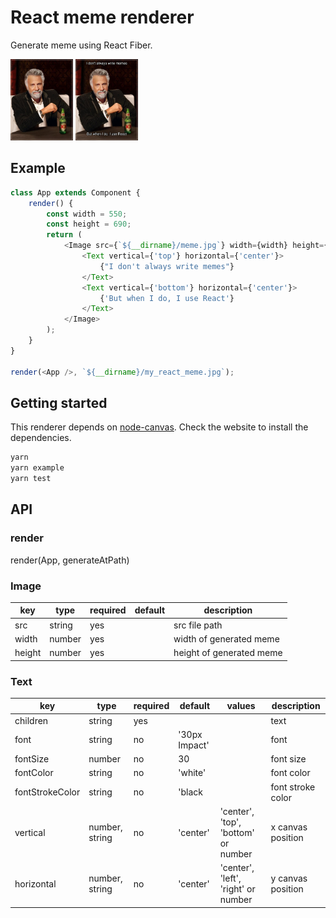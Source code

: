 # React meme renderer

Generate meme using React Fiber.

<img src="https://github.com/exced/react-meme-renderer/blob/master/example/meme.jpg" width="100" height="130">
<img src="https://github.com/exced/react-meme-renderer/blob/master/example/my_react_meme.jpg" width="100" height="130">

## Example

```javascript
class App extends Component {
	render() {
		const width = 550;
		const height = 690;
		return (
			<Image src={`${__dirname}/meme.jpg`} width={width} height={height}>
				<Text vertical={'top'} horizontal={'center'}>
					{"I don't always write memes"}
				</Text>
				<Text vertical={'bottom'} horizontal={'center'}>
					{'But when I do, I use React'}
				</Text>
			</Image>
		);
	}
}

render(<App />, `${__dirname}/my_react_meme.jpg`);
```

## Getting started

This renderer depends on [node-canvas](https://github.com/Automattic/node-canvas). Check the website to install the dependencies.

```bash
yarn
yarn example
yarn test
```

## API

### render

render(App, generateAtPath)

### Image

| key    | type   | required | default | description              |
| ------ | ------ | -------- | ------- | ------------------------ |
| src    | string | yes      |         | src file path            |
| width  | number | yes      |         | width of generated meme  |
| height | number | yes      |         | height of generated meme |

### Text

| key             | type           | required | default       | values                              | description       |
| --------------- | -------------- | -------- | ------------- | ----------------------------------- | ----------------- |
| children        | string         | yes      |               |                                     | text              |
| font            | string         | no       | '30px Impact' |                                     | font              |
| fontSize        | number         | no       | 30            |                                     | font size         |
| fontColor       | string         | no       | 'white'       |                                     | font color        |
| fontStrokeColor | string         | no       | 'black        |                                     | font stroke color |
| vertical        | number, string | no       | 'center'      | 'center', 'top', 'bottom' or number | x canvas position |
| horizontal      | number, string | no       | 'center'      | 'center', 'left', 'right' or number | y canvas position |
